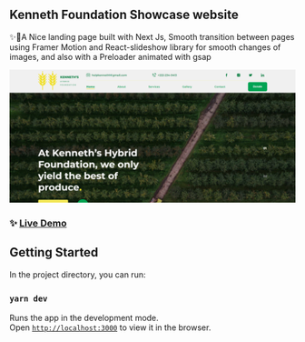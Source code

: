 ## Kenneth Foundation Showcase website
✨🎉A Nice landing page built with Next Js, Smooth transition between pages using Framer Motion and React-slideshow library for smooth changes of images, and also with a Preloader animated with gsap

![Screenshot](screenshot.png)

### ✨ [Live Demo](https://farm-showcase.vercel.app/)

## Getting Started 

In the project directory, you can run:

### `yarn dev`

Runs the app in the development mode.\
Open [`http://localhost:3000`](http://localhost:3000) to view it in the browser.

